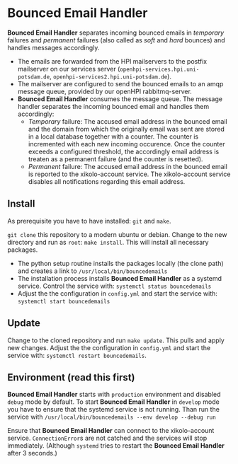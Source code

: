 # Bounced Email Handler

__Bounced Email Handler__ separates incoming bounced emails in _temporary_ failures and _permanent_ failures (also called as _soft_ and _hard_ bounces) and handles messages accordingly.

- The emails are forwarded from the HPI mailservers to the postfix mailserver on our services server (`openhpi-services.hpi.uni-potsdam.de`, `openhpi-services2.hpi.uni-potsdam.de`).
- The mailserver are configured to send the bounced emails to an amqp message queue, provided by our openHPI rabbitmq-server.
- __Bounced Email Handler__ consumes the message queue. The message handler separates the incoming bounced email and handles them accordingly:
	- _Temporary_ failure: The accused email address in the bounced email and the domain from which the originally email was sent are stored in a local database together with a counter. The counter is incremented with each new incoming occurence. Once the counter exceeds a configured threshold, the accordingly email address is treaten as a permanent failure (and the counter is resetted).
	- _Permanent_ failure: The accused email address in the bounced email is reported to the xikolo-account service. The xikolo-account service disables all notifications regarding this email address.

## Install
As prerequisite you have to have installed: `git` and `make`.

`git clone` this repository to a modern ubuntu or debian. Change to the new directory and run as `root`: `make install`. This will install all necessary packages.
- The python setup routine installs the packages locally (the clone path) and creates a link to `/usr/local/bin/bouncedemails`
- The installation process installs __Bounced Email Handler__ as a systemd service. Control the service with: `systemctl status bouncedemails`
- Adjust the the configuration in `config.yml` and start the service with: `systemctl start bouncedemails`

## Update
Change to the cloned repository and run `make update`. This pulls and apply new changes. Adjust the the configuration in `config.yml` and start the service with: `systemctl restart bouncedemails`.

## Environment (read this first)
__Bounced Email Handler__ starts with `production` environment and disabled `debug` mode by default. To start __Bounced Email Handler__ in `develop` mode you have to ensure that the systemd service is not running. Than run the service with `/usr/local/bin/bouncedemails --env develop --debug run`

Ensure that __Bounced Email Handler__ can connect to the xikolo-account service. `ConnectionError`s are not catched and the services will stop immediately. (Although `systemd` tries to restart the __Bounced Email Handler__ after 3 seconds.)
